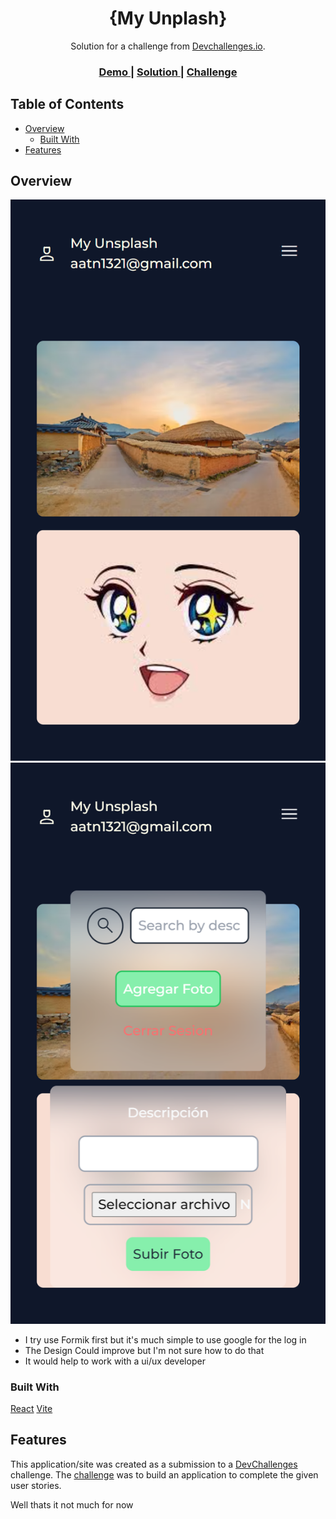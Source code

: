 <!-- Please update value in the {}  -->

<h1 align="center">{My Unplash}</h1>

<div align="center">
   Solution for a challenge from  <a href="http://devchallenges.io" target="_blank">Devchallenges.io</a>.
</div>

<div align="center">
  <h3>
    <a href="https://unplasgallery.web.app">
      Demo
    </a>
    <span> | </span>
    <a href="https://github.com/XxtbmfxX/myunplash">
      Solution
    </a>
    <span> | </span>
    <a href="https://devchallenges.io/challenges/wBunSb7FPrIepJZAg0sY">
      Challenge
    </a>
  </h3>
</div>

<!-- TABLE OF CONTENTS -->

## Table of Contents

- [Overview](#overview)
  - [Built With](#built-with)
- [Features](#features)

<!-- OVERVIEW -->

## Overview

![screenshot](./screenshot.png)
![screenshot](./screenshot2.png)

- I try use Formik first but it's much simple to use google for the log in
- The Design Could improve but I'm not sure how to do that
- It would help to work with a ui/ux developer

### Built With

[React](https://es.reactjs.org)
[Vite](https://vitejs.dev)

## Features

<!-- List the features of your application or follow the template. Don't share the figma file here :) -->

This application/site was created as a submission to a [DevChallenges](https://devchallenges.io/challenges) challenge. The [challenge](https://devchallenges.io/challenges/rYyhwJAxMfES5jNQ9YsP) was to build an application to complete the given user stories.

Well thats it not much for now
